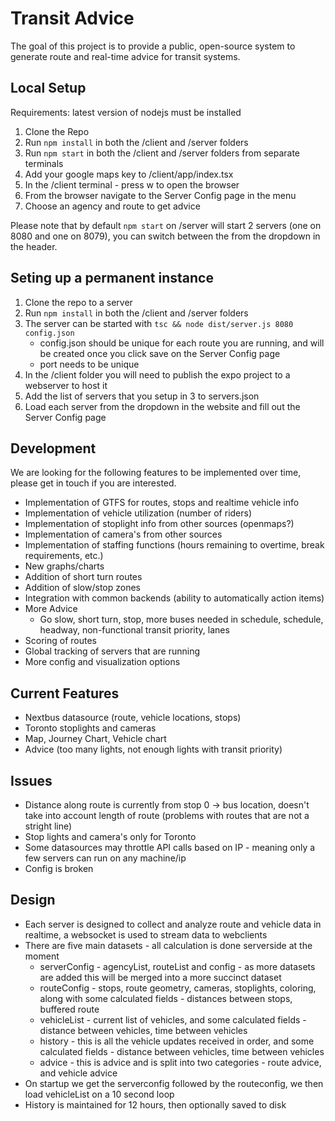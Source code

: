 # Transit Advice
The goal of this project is to provide a public, open-source system to generate route and real-time advice for transit systems.

## Local Setup
Requirements: latest version of nodejs must be installed

1. Clone the Repo
2. Run `npm install` in both the /client and /server folders
3. Run `npm start` in both the /client and /server folders from separate terminals
4. Add your google maps key to /client/app/index.tsx
4. In the /client terminal - press w to open the browser
5. From the browser navigate to the Server Config page in the menu
6. Choose an agency and route to get advice

Please note that by default `npm start` on /server will start 2 servers (one on 8080 and one on 8079), you can switch between the from the dropdown in the header.

## Seting up a permanent instance
1. Clone the repo to a server
2. Run `npm install` in both the /client and /server folders
3. The server can be started with `tsc && node dist/server.js 8080 config.json`
    - config.json should be unique for each route you are running, and will be created once you click save on the Server Config page
    - port needs to be unique
4. In the /client folder you will need to publish the expo project to a webserver to host it
5. Add the list of servers that you setup in 3 to servers.json
6. Load each server from the dropdown in the website and fill out the Server Config page

## Development
We are looking for the following features to be implemented over time, please get in touch if you are interested.
- Implementation of GTFS for routes, stops and realtime vehicle info
- Implementation of vehicle utilization (number of riders)
- Implementation of stoplight info from other sources (openmaps?)
- Implementation of camera's from other sources
- Implementation of staffing functions (hours remaining to overtime, break requirements, etc.)
- New graphs/charts
- Addition of short turn routes
- Addition of slow/stop zones
- Integration with common backends (ability to automatically action items)
- More Advice
    - Go slow, short turn, stop, more buses needed in schedule, schedule, headway, non-functional transit priority, lanes
- Scoring of routes
- Global tracking of servers that are running
- More config and visualization options

## Current Features
- Nextbus datasource (route, vehicle locations, stops)
- Toronto stoplights and cameras
- Map, Journey Chart, Vehicle chart
- Advice (too many lights, not enough lights with transit priority)

## Issues
- Distance along route is currently from stop 0 -> bus location, doesn't take into account length of route (problems with routes that are not a stright line)
- Stop lights and camera's only for Toronto
- Some datasources may throttle API calls based on IP - meaning only a few servers can run on any machine/ip
- Config is broken

## Design
- Each server is designed to collect and analyze route and vehicle data in realtime, a websocket is used to stream data to webclients
- There are five main datasets - all calculation is done serverside at the moment
    - serverConfig - agencyList, routeList and config - as more datasets are added this will be merged into a more succinct dataset
    - routeConfig - stops, route geometry, cameras, stoplights, coloring, along with some calculated fields - distances between stops, buffered route
    - vehicleList - current list of vehicles, and some calculated fields - distance between vehicles, time between vehicles
    - history - this is all the vehicle updates received in order, and some calculated fields - distance between vehicles, time between vehicles
    - advice - this is advice and is split into two categories - route advice, and vehicle advice
- On startup we get the serverconfig followed by the routeconfig, we then load vehicleList on a 10 second loop
- History is maintained for 12 hours, then optionally saved to disk
